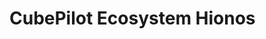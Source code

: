 # CubePilot Ecosystem Hionos

<figure><img src="../.gitbook/assets/CubePilot ecosystem Hionos - Digital（RGB 40985464px）.jpg" alt=""><figcaption></figcaption></figure>
